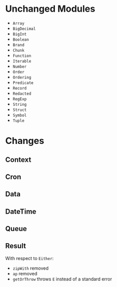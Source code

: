 # Unchanged Modules

- `Array`
- `BigDecimal`
- `BigInt`
- `Boolean`
- `Brand`
- `Chunk`
- `Function`
- `Iterable`
- `Number`
- `Order`
- `Ordering`
- `Predicate`
- `Record`
- `Redacted`
- `RegExp`
- `String`
- `Struct`
- `Symbol`
- `Tuple`

# Changes

## Context

## Cron

## Data

## DateTime

## Queue

## Result

With respect to `Either`:

- `zipWith` removed
- `ap` removed
- `getOrThrow` throws `E` instead of a standard error
